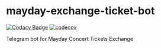 # mayday-exchange-ticket-bot

[![Codacy Badge](https://api.codacy.com/project/badge/Grade/d4d200cb2fa84e56a3c50e9176a387b0)](https://www.codacy.com/app/payton/mayday-ticketing-bot?utm_source=github.com&amp;utm_medium=referral&amp;utm_content=Cooomma/mayday-ticketing-bot&amp;utm_campaign=Badge_Grade) [![codecov](https://codecov.io/gh/Cooomma/mayday-exchange-ticket-bot/branch/master/graph/badge.svg?token=HTe1hBpO2k)](https://codecov.io/gh/Cooomma/mayday-exchange-ticket-bot)

Telegram bot for Mayday Concert Tickets Exchange